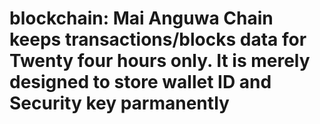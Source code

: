 # blockchain: Mai Anguwa Chain keeps transactions/blocks data for Twenty four hours only. It is merely designed to store wallet ID and Security key parmanently
